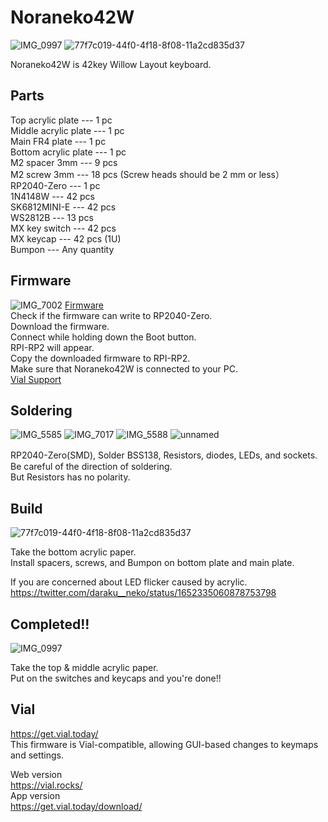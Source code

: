 # Noraneko42W
![IMG_0997](https://user-images.githubusercontent.com/5214078/236360290-e5d74d66-4fdc-4d01-998e-0f6cf52e253a.jpeg)
![77f7c019-44f0-4f18-8f08-11a2cd835d37](https://user-images.githubusercontent.com/5214078/234233882-9f5b7b9d-7cc3-4c86-afa1-ace0eb25df0a.png)


Noraneko42W is 42key Willow Layout keyboard.  

## Parts  

Top acrylic plate --- 1 pc  
Middle acrylic plate --- 1 pc   
Main FR4 plate --- 1 pc   
Bottom acrylic plate --- 1 pc   
M2 spacer 3mm --- 9 pcs  
M2 screw 3mm --- 18 pcs  (Screw heads should be 2 mm or less）  
RP2040-Zero --- 1 pc   
1N4148W --- 42 pcs  
SK6812MINI-E --- 42 pcs  
WS2812B --- 13 pcs  
MX key switch --- 42 pcs    
MX keycap   --- 42 pcs (1U)   
Bumpon --- Any quantity 

## Firmware
![IMG_7002](https://user-images.githubusercontent.com/5214078/201300486-a19fce27-7261-4fac-a14e-f837b712de54.jpeg)
[Firmware](https://github.com/darakuneko/Noraneko/raw/main/noraneko42w/v1.0/firmware/noraneko42w_vial.uf2)  
Check if the firmware can write to RP2040-Zero.  
Download the firmware.   
Connect while holding down the Boot button.  
RPI-RP2 will appear.  
Copy the downloaded firmware to RPI-RP2.  
Make sure that Noraneko42W is connected to your PC.    
[Vial Support](https://get.vial.today/)  

## Soldering
![IMG_5585](https://user-images.githubusercontent.com/5214078/196370976-1ae8f0df-43c9-4802-8a62-8c840f756a45.png)
![IMG_7017](https://user-images.githubusercontent.com/5214078/201293813-f836e7c0-ed6d-4031-ab17-09eea528efa6.jpg)
![IMG_5588](https://user-images.githubusercontent.com/5214078/196371378-a40fc202-53ea-49b4-a9e6-ca88323a2bc1.png)
![unnamed](https://user-images.githubusercontent.com/5214078/234236638-de475c43-c586-493f-8152-63ca74c02ff0.jpg)

RP2040-Zero(SMD), Solder BSS138, Resistors, diodes, LEDs, and sockets.　  
Be careful of the direction of soldering.  
But Resistors has no polarity.

## Build
![77f7c019-44f0-4f18-8f08-11a2cd835d37](https://user-images.githubusercontent.com/5214078/234233882-9f5b7b9d-7cc3-4c86-afa1-ace0eb25df0a.png)

Take the bottom acrylic paper.   
Install spacers, screws, and Bumpon on bottom plate and main plate.

If you are concerned about LED flicker caused by acrylic.  
https://twitter.com/daraku__neko/status/1652335060878753798

## Completed!!
![IMG_0997](https://user-images.githubusercontent.com/5214078/236360290-e5d74d66-4fdc-4d01-998e-0f6cf52e253a.jpeg)

Take the top & middle acrylic paper.  
Put on the switches and keycaps and you're done!!

## Vial 
https://get.vial.today/  
This firmware is Vial-compatible, allowing GUI-based changes to keymaps and settings.  

Web version  
https://vial.rocks/  
App version  
https://get.vial.today/download/  

